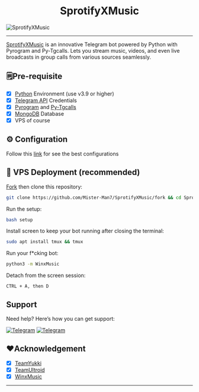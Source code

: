<h1 align="center" id="title">SprotifyXMusic</h1>

![SprotifyXMusic](https://socialify.git.ci/Mister-Man7/SprotifyXMusic/image?description=1&descriptionEditable=Coolest%20Telegram%20Music%20and%20Video%20Player%20Bot&font=KoHo&forks=1&issues=1&language=1&name=1&owner=1&pattern=Solid&pulls=1&stargazers=1&theme=Auto)

---
[SprotifyXMusic](https://github.com/Mister-Man7/SprotifyXMusic) is an innovative Telegram bot powered by Python with Pyrogram and Py-Tgcalls. Lets you stream music, videos, and even live broadcasts in group calls from various sources seamlessly.

## 🗒️Pre-requisite
- [x] [Python](https://www.python.org/) Environment (use v3.9 or higher)
- [x] [Telegram API](https://my.telegram.org) Credentials
- [x] [Pyrogram](https://docs.pyrogram.org/index) and [Py-Tgcalls](https://tgcalls.org/)
- [x] [MongoDB](https://www.mongodb.com/) Database
- [x] VPS of course

## ⚙️ Configuration
Follow this [link](https://github.com/Mister-Man7/SprotifyXMusic/blob/main/config/README.md) for see the best configurations

## 🚀 VPS Deployment (recommended)

[Fork](https://github.com/Mister-Man7/SprotifyXMusic/fork) then clone this repository:

```bash
git clone https://github.com/Mister-Man7/SprotifyXMusic/fork && cd SprotifyXMusic
```
Run the setup:
```bash
bash setup
```
Install screen to keep your bot running after closing the terminal:
```bash
sudo apt install tmux && tmux
```
Run your f*cking bot:
```bash
python3 -m WinxMusic
```
Detach from the screen session:
```
CTRL + A, then D
```

## Support

Need help? Here’s how you can get support:

[![Telegram](https://img.shields.io/badge/-Update%20CHANNEL-blue?style=for-the-badge&logo=telegram&color=white)](https://t.me/SprotifyNews)
[![Telegram](https://img.shields.io/badge/-DISCUSSION-blue?style=for-the-badge&logo=telegram&color=white)](https://t.me/datarantinggi)

## ❤️Acknowledgement

- [x] [TeamYukki](https://github.com/TeamYukki)
- [x] [TeamUltroid](https://github.com/TeamUltroid)
- [x] [WinxMusic](https://github.com/gabrielmaialva33/winx-music-bo)
---
